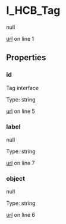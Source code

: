 # I_HCB_Tag

null 

[url](https://github.com/devramsean0/hcb.js/blob/3bb3c29/src/api_schemas/tag.ts#L1) on line 1  

## Properties
### id

Tag interface 

Type: string  

[url](https://github.com/devramsean0/hcb.js/blob/3bb3c29/src/api_schemas/tag.ts#L5) on line 5  

### label

null 

Type: string  

[url](https://github.com/devramsean0/hcb.js/blob/3bb3c29/src/api_schemas/tag.ts#L7) on line 7  

### object

null 

Type: string  

[url](https://github.com/devramsean0/hcb.js/blob/3bb3c29/src/api_schemas/tag.ts#L6) on line 6  

